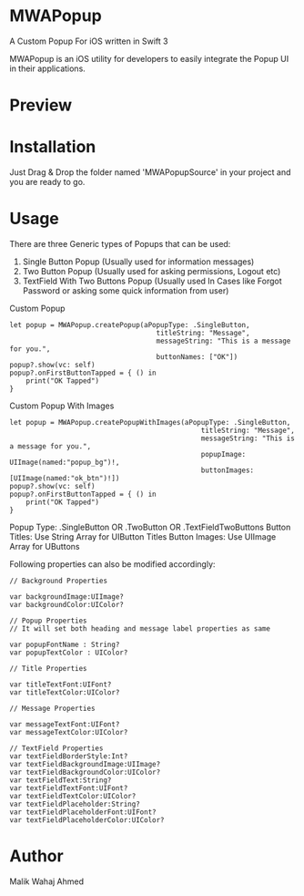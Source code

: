 # MWAPopup

A Custom Popup For iOS written in Swift 3

MWAPopup is an iOS utility for developers to easily integrate the Popup UI in their applications.



# Preview



# Installation

Just Drag & Drop the folder named 'MWAPopupSource' in your project and you are ready to go.

# Usage

There are three Generic types of Popups that can be used:

1. Single Button Popup (Usually used for information messages)
2. Two Button Popup (Usually used for asking permissions, Logout etc)
3. TextField With Two Buttons Popup (Usually used In Cases like Forgot Password or asking some quick information from user)

Custom Popup

    let popup = MWAPopup.createPopup(aPopupType: .SingleButton,
                                        titleString: "Message",
                                        messageString: "This is a message for you.",
                                        buttonNames: ["OK"]) 
    popup?.show(vc: self)
    popup?.onFirstButtonTapped = { () in 
        print("OK Tapped") 
    }
    
Custom Popup With Images

    let popup = MWAPopup.createPopupWithImages(aPopupType: .SingleButton,
                                                   titleString: "Message",
                                                   messageString: "This is a message for you.",
                                                   popupImage: UIImage(named:"popup_bg")!,
                                                   buttonImages: [UIImage(named:"ok_btn")!])
    popup?.show(vc: self)
    popup?.onFirstButtonTapped = { () in 
        print("OK Tapped") 
    }

Popup Type: .SingleButton OR .TwoButton OR .TextFieldTwoButtons
Button Titles: Use String Array for UIButton Titles
Button Images: Use UIImage Array for UButtons


Following properties can also be modified accordingly:

    // Background Properties
    
    var backgroundImage:UIImage?
    var backgroundColor:UIColor?
    
    // Popup Properties
    // It will set both heading and message label properties as same
    
    var popupFontName : String?
    var popupTextColor : UIColor?
    
    // Title Properties
    
    var titleTextFont:UIFont?
    var titleTextColor:UIColor?
    
    // Message Properties
    
    var messageTextFont:UIFont?
    var messageTextColor:UIColor?

    // TextField Properties
    var textFieldBorderStyle:Int?
    var textFieldBackgroundImage:UIImage?
    var textFieldBackgroundColor:UIColor?
    var textFieldText:String?
    var textFieldTextFont:UIFont?
    var textFieldTextColor:UIColor?
    var textFieldPlaceholder:String?
    var textFieldPlaceholderFont:UIFont?
    var textFieldPlaceholderColor:UIColor?
    
    
# Author

Malik Wahaj Ahmed
